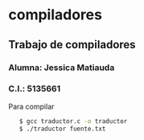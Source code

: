 # compiladores
## Trabajo de compiladores
### Alumna: Jessica Matiauda
### C.I.: 5135661 
 
 Para compilar 
 ```sh
    $ gcc traductor.c -o traductor
    $ ./traductor fuente.txt
 ```
